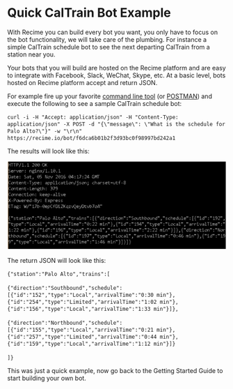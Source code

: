 # Quick CalTrain Bot Example

With Recime you can build every bot you want, you only have to focus on the bot functionality, we will take care of the plumbing. For instance a simple CalTrain schedule bot to see the next departing CalTrain from a station near you.

Your bots that you will build are hosted on the Recime platform and are easy to integrate with Facebook, Slack, WeChat, Skype, etc. At a basic level, bots hosted on Recime platform accept and return JSON.

For example fire up your favorite [command line tool](https://en.wikipedia.org/wiki/Command-line_interface) \(or [POSTMAN](https://www.getpostman.com/)\) and execute the following to see a sample CalTrain schedule bot:

```
curl -i -H "Accept: application/json" -H "Content-Type: application/json" -X POST -d "{\"message\": \"What is the schedule for Palo Alto?\"}" -w "\r\n" https://recime.io/bot/f6dca6b01b2f3d93bc0f98997bd242a1

```

The results will look like this:

![](/terminal.png)

The return JSON will look like this:

```
{"station":"Palo Alto","trains":[

{"direction":"Southbound","schedule":[{"id":"152","type":"Local","arrivalTime":"0:30 min"},{"id":"254","type":"Limited","arrivalTime":"1:02 min"},{"id":"156","type":"Local","arrivalTime":"1:33 min"}]},

{"direction":"Northbound","schedule":[{"id":"155","type":"Local","arrivalTime":"0:21 min"},{"id":"257","type":"Limited","arrivalTime":"0:44 min"},{"id":"159","type":"Local","arrivalTime":"1:12 min"}]}

]}
```

This was just a quick example, now go back to the Getting Started Guide to start building your own bot.
